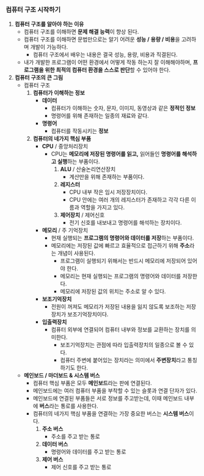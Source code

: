 ### **컴퓨터 구조 시작하기**

1. **컴퓨터 구조를 알아야 하는 이유** 
    - 컴퓨터 구조를 이해하면 **문제 해결 능력**이 향상 된다.
    - 컴퓨터 구조를 이해하면 문법만으로는 알기 어려운 **성능 / 용량 / 비용**을 고려하며 개발이 가능하다.
        - 컴퓨터 구조에서 배우는 내용은 결국 성능, 용량, 비용과 직결된다.
    - 내가 개발한 프로그램이 어떤 환경에서 어떻게 작동 하는지 잘 이해해야하며, **프로그램을 위한 최적의 컴퓨터 환경을 스스로 판단**할 수 있어야 한다.
2. **컴퓨터 구조의 큰 그림** 
    - 컴퓨터 구조
        1. **컴퓨터가 이해하는 정보** 
            - **데이터**
                - 컴퓨터가 이해하는 숫자, 문자, 이미지, 동영상과 같은 **정적인 정보**
                - 명령어를 위해 존재하는 일종의 재료와 같다.
            - **명령어**
                - 컴퓨터를 작동시키는 **정보**
        2. **컴퓨터의 네가지 핵심 부품**
            - **CPU** / 중앙처리장치
                - CPU는 **메모리에 저장된 명령어를 읽고,** 읽어들인 **명령어를 해석하고 실행**하는 부품이다.
                    1. **ALU** / 산술논리연산장치
                        - 계산만을 위해 존재하는 부품이다.
                    2. **레지스터**
                        - CPU 내부 작은 임시 저장장치이다.
                        - CPU 안에는 여러 개의 레지스터가 존재하고 각각 다른 이름과 역할을 가지고 있다.
                    3. **제어장치** / 제어신호
                        - 전기 신호를 내보내고 명령어를 해석하는 장치이다.
            - **메모리** / 주 기억장치
                - 현재 실행되는 **프로그램의 명령어와 데이터를 저장**하는 부품이다.
                - 메모리에는 저장된 값에 빠르고 효율적으로 접근하기 위해 **주소**라는 개념이 사용된다.
                    - 프로그램이 실행되기 위해서는 반드시 메모리에 저장되어 있어야 한다.
                    - 메모리는 현재 실행되는 프로그램의 명령어와 데이터를 저장한다.
                    - 메모리에 저장된 값의 위치는 주소로 알 수 있다.
            - **보조기억장치**
                - 전원이 꺼져도 메모리가 저장된 내용을 잃지 않도록 보조하는 저장장치가 보조기억장치이다.
            - **입출력장치**
                - 컴퓨터 외부에 연결되어 컴퓨터 내부와 정보를 교환하는 장치를 의미한다.
                    - 보조기억장치는 관점에 따라 입출력장치의 일종으로 볼 수 있다.
                    - 컴퓨터 주변에 붙어있는 장치라는 의미에서 **주변장치**라고 통칭하기도 한다.
    - **메인보드 / 마더보드 & 시스템 버스**
        - 컴퓨터 핵심 부품은 모두 **메인보드**라는 판에 연결된다.
        - 메인보드에는 여러 컴퓨터 부품을 부착할 수 있는 슬롯과 연결 단자가 있다.
        - 메인보드에 연결된 부품들은 서로 정보를 주고받는데, 이때 메인보드 내부에 **버스**라는 통로를 사용한다.
        - 컴퓨터의 네가지 핵심 부품을 연결하는 가장 중요한 버스는 **시스템 버스**이다.
            1. **주소 버스** 
                - 주소를 주고 받는 통로
            2. **데이터 버스**
                - 명령어와 데이터를 주고 받는 통로
            3. **제어 버스** 
                - 제어 신호를 주고 받는 통로